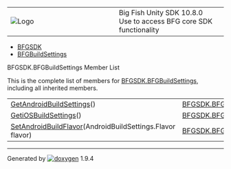 <table>
<colgroup>
<col style="width: 50%" />
<col style="width: 50%" />
</colgroup>
<tbody>
<tr class="odd">
<td><img src="Icon-100.png" alt="Logo" /></td>
<td><div id="projectname">
Big Fish Unity SDK<span id="projectnumber"> 10.8.0</span>
</div>
<div id="projectbrief">
Use to access BFG core SDK functionality
</div></td>
</tr>
</tbody>
</table>

  - [BFGSDK](namespace_b_f_g_s_d_k.html)
  - [BFGBuildSettings](class_b_f_g_s_d_k_1_1_b_f_g_build_settings.html)

BFGSDK.BFGBuildSettings Member List

This is the complete list of members for
[BFGSDK.BFGBuildSettings](class_b_f_g_s_d_k_1_1_b_f_g_build_settings.html),
including all inherited members.

|                                                                                                                                                |                                                                            |              |
| ---------------------------------------------------------------------------------------------------------------------------------------------- | -------------------------------------------------------------------------- | ------------ |
| [GetAndroidBuildSettings](class_b_f_g_s_d_k_1_1_b_f_g_build_settings.html#ad4077b43fe03733265a02a1a9b864af6)()                                 | [BFGSDK.BFGBuildSettings](class_b_f_g_s_d_k_1_1_b_f_g_build_settings.html) | inlinestatic |
| [GetiOSBuildSettings](class_b_f_g_s_d_k_1_1_b_f_g_build_settings.html#a249f7c69424007ea6b2ff76950703169)()                                     | [BFGSDK.BFGBuildSettings](class_b_f_g_s_d_k_1_1_b_f_g_build_settings.html) | inlinestatic |
| [SetAndroidBuildFlavor](class_b_f_g_s_d_k_1_1_b_f_g_build_settings.html#acddcc13d521b59e767357cd76e18d3ba)(AndroidBuildSettings.Flavor flavor) | [BFGSDK.BFGBuildSettings](class_b_f_g_s_d_k_1_1_b_f_g_build_settings.html) | inlinestatic |

-----

Generated
by [![doxygen](doxygen.svg)](https://www.doxygen.org/index.html) 1.9.4
